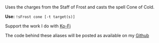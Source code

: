 Uses the charges from the Staff of Frost and casts the spell Cone of Cold.
 
**Use:**
`!sFrost cone [-t target(s)]`
 

Support the work I do with [Ko-Fi](https://ko-fi.com/thereverendb)
 
The code behind these aliases will be posted as available on my [Github](https://github.com/TheReverendB/avrae-aliases)
